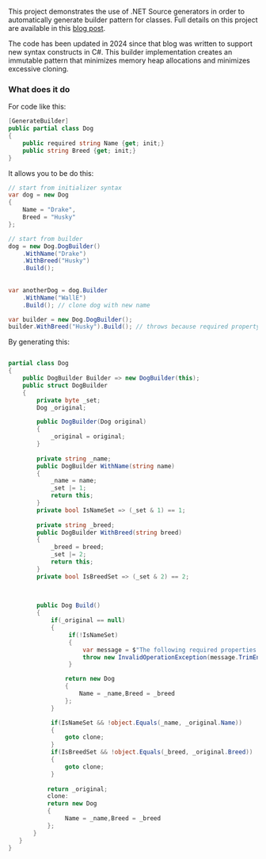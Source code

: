 This project demonstrates the use of .NET Source generators in order to automatically generate builder pattern for classes. Full details on this project are available in this [blog post](https://stakhov.pro/code-generation-with-net-5-builder-pattern/). 

The code has been updated in 2024 since that blog was written to support new syntax constructs in C#. This builder implementation creates an immutable pattern that minimizes memory heap allocations and minimizes excessive cloning.

### What does it do

For code like this:

```c#
[GenerateBuilder]
public partial class Dog
{
    public required string Name {get; init;}
    public string Breed {get; init;}
}
```

It allows you to be do this:
```c#
// start from initializer syntax
var dog = new Dog
{
    Name = "Drake",
    Breed = "Husky"
};

// start from builder
dog = new Dog.DogBuilder()
    .WithName("Drake")
    .WithBreed("Husky")
    .Build();
    
    
var anotherDog = dog.Builder
    .WithName("WallE")
    .Build(); // clone dog with new name

var builder = new Dog.DogBuilder();
builder.WithBreed("Husky").Build(); // throws because required property Name is not set
```

By generating this:

```c#

partial class Dog
{
    public DogBuilder Builder => new DogBuilder(this);
    public struct DogBuilder
    {
        private byte _set;
        Dog _original;

        public DogBuilder(Dog original)
        {
            _original = original;
        }
        
        private string _name;
        public DogBuilder WithName(string name)
        {
            _name = name;
            _set |= 1;
            return this;
        }
        private bool IsNameSet => (_set & 1) == 1;
        
        private string _breed;
        public DogBuilder WithBreed(string breed)
        {
            _breed = breed;
            _set |= 2;
            return this;
        }
        private bool IsBreedSet => (_set & 2) == 2;
        
        

        public Dog Build()
        {
            if(_original == null)
            {
                 if(!IsNameSet)
                 {
                     var message = $"The following required properties have not been set: {(!IsNameSet ? "Name" : "")}, ";
                     throw new InvalidOperationException(message.TrimEnd(',',' '));
                 }

                return new Dog
                {
                    Name = _name,Breed = _breed
                };
            }

            if(IsNameSet && !object.Equals(_name, _original.Name))
            {
                goto clone;
            }
            if(IsBreedSet && !object.Equals(_breed, _original.Breed))
            {
                goto clone;
            }
            
           return _original;
           clone:
           return new Dog
           {
                Name = _name,Breed = _breed
           };
       }
   }
}

```





